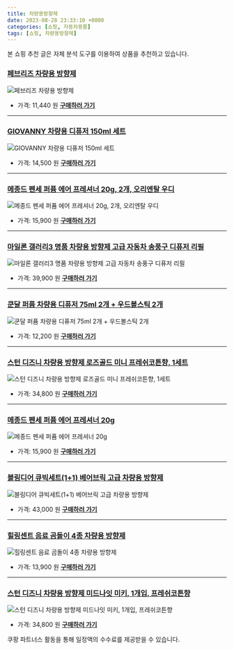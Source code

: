 ```yaml
---
title: 차량용방향제
date: 2023-08-28 23:33:10 +0800
categories: [쇼핑, 자동차용품]
tags: [쇼핑, 차량용방향제]
---
```

본 쇼핑 추천 글은 자체 분석 도구를 이용하여 상품을 추천하고 있습니다.
### [페브리즈 차량용 방향제](https://link.coupang.com/re/AFFSDP?lptag=AF1030537&pageKey=6137473189&itemId=7063500&vendorItemId=85101508574&traceid=V0-153-1e53e41aa3f52b3d&requestid=20230906233310576140091709&token=31850C%7CMIXED)
![페브리즈 차량용 방향제](https://ads-partners.coupang.com/image1/xk-O09yJVmzL5zMMxoVZzLlCBoKOJuOVtxmB7SsYV5l1IubVj9ROE0k8F_LLOdnbUomBztpZIQDaE-FkT_QbRdLsQ0FHiVyXB5B50cc2CMUZ-GwbFDfX-Xeinz4vBm3ZxKU6JskuAQERa52jM_CQZh-VpoAigD41UugBRlpXrVKeQMb1-GVdIKCbxgdqzG8o9uZjcqzAuxjZDpDjpuQQKljkDPXxAhf-XQX2o9nNZ3w2s0uM1G4cD0wQOp5u5RvSWuuggDBUjgZ5K4vOsx5ifpRk)
- 가격: 11,440 원
[**구매하러 가기**](https://link.coupang.com/re/AFFSDP?lptag=AF1030537&pageKey=6137473189&itemId=7063500&vendorItemId=85101508574&traceid=V0-153-1e53e41aa3f52b3d&requestid=20230906233310576140091709&token=31850C%7CMIXED)
---
### [GIOVANNY 차량용 디퓨저 150ml 세트](https://link.coupang.com/re/AFFSDP?lptag=AF1030537&pageKey=6687816181&itemId=6803303391&vendorItemId=74095991707&traceid=V0-153-6884ac228220a627&requestid=20230906233310576140091709&token=31850C%7CMIXED)
![GIOVANNY 차량용 디퓨저 150ml 세트](https://ads-partners.coupang.com/image1/mituopuzVJiZcqw5muQg2_JtDB8DzAmgwWLJ0MTbvImhzxCJlDwwg3OUe-iwRtoqlZMrSYyL9MudRA8NJxld7bs8m2chXHZu4Niy54wwvELB06n_pHn5oF2TsYsnCNIgfrLpxnn4Nkc1EGMbh8ySCaTpseBJuSCStlSz1AlqDVPAoPJyouOJ8HLlmFmYefahtepwnjgxiuU4YeeVVQYZqfXWrBRxH91GKXdhzpKLUCm0sPu434YfRrISA1w7tTmgNHy88i6UgeOPE0NUoS4sZjw=)
- 가격: 14,500 원
[**구매하러 가기**](https://link.coupang.com/re/AFFSDP?lptag=AF1030537&pageKey=6687816181&itemId=6803303391&vendorItemId=74095991707&traceid=V0-153-6884ac228220a627&requestid=20230906233310576140091709&token=31850C%7CMIXED)
---
### [메종드 펜세 퍼퓸 에어 프레셔너 20g, 2개, 오리엔탈 우디](https://link.coupang.com/re/AFFSDP?lptag=AF1030537&pageKey=6514164187&itemId=14402048059&vendorItemId=84721118465&traceid=V0-153-bb7bd1ea3258a0bf&clickBeacon=bdekYvWsl5SwdNbHHskkIjU79Wlc1U7lRoytvM0WicuALjlRts1eSeNelmCHcHh%2FCWdpXcs6OO6%2B2HRyEdZVKC70Yz%2BKJ3ozEQePeUEpnWOM8WwzcVWyOyE3WqGylZWgLtBVKOVeKldEv3E8VHUDRr6qAHl4XuXgXwJvCBN3fancGeOZp0K9%2F7NnmqsLoICrqF1iooK%2Bp4yiGaC8tRAGKy6mmUw2JkCfKfsOmZNHUfy64GgOI3zInWk%2F5hQiFaup1tiIPZzx1%2FdY%2FKay7iGVltX%2F0d5EsAV8SJ8VoYrI%2BT2UVasqy3vTRBixHgVFGX7HAYf8gZxMZhjDCr%2BR2eRT5HlSDzzjf%2FAeSXEjLJh3LBITNomJ4gVyj5qnPpZvueHE5%2FfYqCdGFBSqmcB9Y4uvl3WPFRN18i43hl%2FPxNI%2FTyQa54Z%2Fy8YFK2wpeNfgLni5ind8jjTxs1aZniybWuehZw47heczbVTSbYEVKsDLaJCwXJ6I72lURIZNe%2BdlJgwCVDv1wMolmSqKRKhqAjcuol7a4FJ7nmA5xIdXXRM45Hmro4iT3VEAORA13EShFDt5lvAb0vpx36QJz0jr%2Bvt7sxiID077suFHraDpbKv4y2mcRf2sA4dMetb7pZBY4%2B7uopEE5FMhYAKbV2S3So5wJEo1wSjKQQRcYfHXqmdKg2C9VmWgqhJHbQKZV9eGib%2BOgP1LsBsYle2EjRJYJsWT5OGjY9CqtXHgk4sjiXpzPkLzaHWAMmJUHcZpuC8d2dtE7SEhohNtFzC8tuGvbO3hAsGwlakS35R2UJLNh8QsGfEr7VTPsp%2B%2Fo0EjvfBnOKHkIYTK1Mg7%2FG1GiXixfztXJB1kUZ7ssVMM34TgA8aB8P%2BadEGGmSRAK2DuiNZTPwzY&requestid=20230906233310576140091709&token=31850C%7CMIXED)
![메종드 펜세 퍼퓸 에어 프레셔너 20g, 2개, 오리엔탈 우디](https://ads-partners.coupang.com/image1/hcPBUz1eeAdDfsOuhSP9s5pbWNzyDYx5w6kEX5JcEHMYw34FAgZAjF1Io4yffQEiA8pdHS7IoXQAvoCbEVz3kJEGZtn8AduEYWRNGUcCF8aynT2elaI42waju-tvkTo1uA-Zj5YQKRl74Ty7LsJ7_ld9whNpF-ww90SRn4AHt64P0jrh8qHtIzZdwQPZhRz5xM3rIPQR4vmJZXimUtAn6DZGsnN9CiHaoJ5GltVvpmIpujBnrDxvbuuDtjwX2b4Oo6KefFyyFB9HjJw6MJLXCksruMeR)
- 가격: 15,900 원
[**구매하러 가기**](https://link.coupang.com/re/AFFSDP?lptag=AF1030537&pageKey=6514164187&itemId=14402048059&vendorItemId=84721118465&traceid=V0-153-bb7bd1ea3258a0bf&clickBeacon=bdekYvWsl5SwdNbHHskkIjU79Wlc1U7lRoytvM0WicuALjlRts1eSeNelmCHcHh%2FCWdpXcs6OO6%2B2HRyEdZVKC70Yz%2BKJ3ozEQePeUEpnWOM8WwzcVWyOyE3WqGylZWgLtBVKOVeKldEv3E8VHUDRr6qAHl4XuXgXwJvCBN3fancGeOZp0K9%2F7NnmqsLoICrqF1iooK%2Bp4yiGaC8tRAGKy6mmUw2JkCfKfsOmZNHUfy64GgOI3zInWk%2F5hQiFaup1tiIPZzx1%2FdY%2FKay7iGVltX%2F0d5EsAV8SJ8VoYrI%2BT2UVasqy3vTRBixHgVFGX7HAYf8gZxMZhjDCr%2BR2eRT5HlSDzzjf%2FAeSXEjLJh3LBITNomJ4gVyj5qnPpZvueHE5%2FfYqCdGFBSqmcB9Y4uvl3WPFRN18i43hl%2FPxNI%2FTyQa54Z%2Fy8YFK2wpeNfgLni5ind8jjTxs1aZniybWuehZw47heczbVTSbYEVKsDLaJCwXJ6I72lURIZNe%2BdlJgwCVDv1wMolmSqKRKhqAjcuol7a4FJ7nmA5xIdXXRM45Hmro4iT3VEAORA13EShFDt5lvAb0vpx36QJz0jr%2Bvt7sxiID077suFHraDpbKv4y2mcRf2sA4dMetb7pZBY4%2B7uopEE5FMhYAKbV2S3So5wJEo1wSjKQQRcYfHXqmdKg2C9VmWgqhJHbQKZV9eGib%2BOgP1LsBsYle2EjRJYJsWT5OGjY9CqtXHgk4sjiXpzPkLzaHWAMmJUHcZpuC8d2dtE7SEhohNtFzC8tuGvbO3hAsGwlakS35R2UJLNh8QsGfEr7VTPsp%2B%2Fo0EjvfBnOKHkIYTK1Mg7%2FG1GiXixfztXJB1kUZ7ssVMM34TgA8aB8P%2BadEGGmSRAK2DuiNZTPwzY&requestid=20230906233310576140091709&token=31850C%7CMIXED)
---
### [마일론 갤러리3 명품 차량용 방향제 고급 자동차 송풍구 디퓨저 리필](https://link.coupang.com/re/AFFSDP?lptag=AF1030537&pageKey=7544028626&itemId=19838505268&vendorItemId=83949807512&traceid=V0-153-1ec692d31ac0596e&clickBeacon=bdekYvWsl5SwdNbHHskkIjU79Wlc1U7lRoytvM0WicuALjlRts1eSeNelmCHcHh%2FCWdpXcs6OO6%2B2HRyEdZVKC70Yz%2BKJ3ozEQePeUEpnWNdP%2BK%2Fpkl01nfQ1oXptMQxLtBVKOVeKldEv3E8VHUDRlXwsfYAs8d8zdmZ7Bro7Hiuhgt4urfi6aiJqSypwRgsqF1iooK%2Bp4yiGaC8tRAGKy6mmUw2JkCfKfsOmZNHUfy64GgOI3zInWk%2F5hQiFaupvisb%2FFirC2f2v0sqLX2jJ9jF9%2BqvlxTAH9V8Z39HF75LbjPgQI0J9evNiXlQZyxxsKxJ9pt6xK0OWTegP6h1AkMsGebJRf7CZcoBny%2FC%2BuhI%2FDdMXNR68%2FzTrHOZ3QuSMTFfTRbjVhD34COu9wLLIoQwgJWOnX3n260RjQ3JVtJYfir%2F6ALzPv82F%2F6bPu%2BrQH2pSFXZONWlhHuRnjv7FYisaNbFoAz%2FWlWYYNReQBqwXJ6I72lURIZNe%2BdlJgwCVDv1wMolmSqKRKhqAjcuol7a4FJ7nmA5xIdXXRM45Hmro4iT3VEAORA13EShFDt5lvAb0vpx36QJz0jr%2Bvt7sxiID077suFHraDpbKv4y2mcRf2sA4dMetb7pZBY4%2B7uopEE5FMhYAKbV2S3So5wJEo1wSjKQQRcYfHXqmdKg2C9VmWgqhJHbQKZV9eGib%2BOgP1LsBsYle2EjRJYJsWT5OGjY9CqtXHgk4sjiXpzPkLzaHWAMmJUHcZpuC8d2dtE7SEhohNtFzC8tuGvbO3hAsGwlakS35R2UJLNh8QsGfEr7VTPsp%2B%2Fo0EjvfBnOKHkIYTK1Mg7%2FG1GiXixfztXJB1kUZ7ssVMM34TgA8aB8P%2BadEGGmSRAK2DuiNZTPwzY&requestid=20230906233310576140091709&token=31850C%7CMIXED)
![마일론 갤러리3 명품 차량용 방향제 고급 자동차 송풍구 디퓨저 리필](https://ads-partners.coupang.com/image1/Q9IVDZCLktFRZjMdQ1vTU-K1114OeW5OS7tYX92tPNyt3HtpcIjrTTTJb8iRVG07B8FC32ZrUclxjK_z9-Dx58ca7tJk7rrucD_8hX11YQcwJVomL076KBEV9YWpziXgGkuEqjbQ-nZ-akiDOGLrh4ugXTigJecbMALS1NNmlJg9yd8vHb3_283ofHQJMm7_A-oBgNs1A1gDxBUd59NbuRVNoDy1n3HWGEUhU349yMeBca7kFkXjvChzIp0PJX9dITvU4_55A_NtWj7WE8lQOf-XhAt5_d4xJo-RIFZgXHxiuYtXug==)
- 가격: 39,900 원
[**구매하러 가기**](https://link.coupang.com/re/AFFSDP?lptag=AF1030537&pageKey=7544028626&itemId=19838505268&vendorItemId=83949807512&traceid=V0-153-1ec692d31ac0596e&clickBeacon=bdekYvWsl5SwdNbHHskkIjU79Wlc1U7lRoytvM0WicuALjlRts1eSeNelmCHcHh%2FCWdpXcs6OO6%2B2HRyEdZVKC70Yz%2BKJ3ozEQePeUEpnWNdP%2BK%2Fpkl01nfQ1oXptMQxLtBVKOVeKldEv3E8VHUDRlXwsfYAs8d8zdmZ7Bro7Hiuhgt4urfi6aiJqSypwRgsqF1iooK%2Bp4yiGaC8tRAGKy6mmUw2JkCfKfsOmZNHUfy64GgOI3zInWk%2F5hQiFaupvisb%2FFirC2f2v0sqLX2jJ9jF9%2BqvlxTAH9V8Z39HF75LbjPgQI0J9evNiXlQZyxxsKxJ9pt6xK0OWTegP6h1AkMsGebJRf7CZcoBny%2FC%2BuhI%2FDdMXNR68%2FzTrHOZ3QuSMTFfTRbjVhD34COu9wLLIoQwgJWOnX3n260RjQ3JVtJYfir%2F6ALzPv82F%2F6bPu%2BrQH2pSFXZONWlhHuRnjv7FYisaNbFoAz%2FWlWYYNReQBqwXJ6I72lURIZNe%2BdlJgwCVDv1wMolmSqKRKhqAjcuol7a4FJ7nmA5xIdXXRM45Hmro4iT3VEAORA13EShFDt5lvAb0vpx36QJz0jr%2Bvt7sxiID077suFHraDpbKv4y2mcRf2sA4dMetb7pZBY4%2B7uopEE5FMhYAKbV2S3So5wJEo1wSjKQQRcYfHXqmdKg2C9VmWgqhJHbQKZV9eGib%2BOgP1LsBsYle2EjRJYJsWT5OGjY9CqtXHgk4sjiXpzPkLzaHWAMmJUHcZpuC8d2dtE7SEhohNtFzC8tuGvbO3hAsGwlakS35R2UJLNh8QsGfEr7VTPsp%2B%2Fo0EjvfBnOKHkIYTK1Mg7%2FG1GiXixfztXJB1kUZ7ssVMM34TgA8aB8P%2BadEGGmSRAK2DuiNZTPwzY&requestid=20230906233310576140091709&token=31850C%7CMIXED)
---
### [쿤달 퍼퓸 차량용 디퓨저  75ml 2개 + 우드볼스틱 2개](https://link.coupang.com/re/AFFSDP?lptag=AF1030537&pageKey=2150118309&itemId=3651395142&vendorItemId=79145693904&traceid=V0-153-1766924ffd9952bf&requestid=20230906233310576140091709&token=31850C%7CMIXED)
![쿤달 퍼퓸 차량용 디퓨저  75ml 2개 + 우드볼스틱 2개](https://ads-partners.coupang.com/image1/Av6xq8KlaSlzpwtHAgP8Jhrx0fLySni-Tt1U1OgjFzquX3bEg5Xw8csfQ8Tjp8PoxgdshEqCb3nVyRMbHM8nF9DMyYCjipFzIvhtZXJISpOAI5EA1YaMiDWXJppiTpxd22OTES_AAW2DG3yX0QIhvd2t6AwNO65tuTfV_EQioTVLlJ-r24xiD6qRwoP1c5Wx4kdZBWHbK1RlMWrPNbTmVIsb9I9vOwGapCic1JPT9flQzXwfltw2bXTOZsa1V85j1zB1fNHFUWWl1nh2P18IlbVwSr3urbaAz7NIl4784jM=)
- 가격: 12,200 원
[**구매하러 가기**](https://link.coupang.com/re/AFFSDP?lptag=AF1030537&pageKey=2150118309&itemId=3651395142&vendorItemId=79145693904&traceid=V0-153-1766924ffd9952bf&requestid=20230906233310576140091709&token=31850C%7CMIXED)
---
### [스턴 디즈니 차량용 방향제 로즈골드 미니 프레쉬코튼향, 1세트](https://link.coupang.com/re/AFFSDP?lptag=AF1030537&pageKey=5762524885&itemId=9763478007&vendorItemId=77047174501&traceid=V0-153-3aeec51e597f7d89&clickBeacon=bdekYvWsl5SwdNbHHskkIjU79Wlc1U7lRoytvM0WicuALjlRts1eSeNelmCHcHh%2FCWdpXcs6OO6%2B2HRyEdZVKC70Yz%2BKJ3ozEQePeUEpnWM1r7QNbPHh0qsPprD5nneqLtBVKOVeKldEv3E8VHUDRjFZ%2BrleDWgJTCEneIuULY5Wuc0Ex2OoaBnbUS%2FBV4e8qF1iooK%2Bp4yiGaC8tRAGKy6mmUw2JkCfKfsOmZNHUfy64GgOI3zInWk%2F5hQiFaupgerdkPEUeEtMC2TWD3RrHX09%2FnvhO%2FBiWCiuM47GbjhFyoXicRDNkq76uzYFG2vLwHBdNUfGtWt30s4%2Fea0sZy0X3KfU2ut6wOcjth2DXpvhnhkZ2fdP7BNy%2FZPmdwbG5ADSJHyolCwYKWQBHzxKaV6cM6B6bh9bXgf65t5enRJx%2BE3eIvdP783YJupO73aRWvqbdEr4jOQa1mcg47G0lPjBjTgQslpqQf8MrqkIFwO%2F1O2C88A9c7zKYnazJ2bVwJ92Gd5VNxw83rXQGUMK3l7Tp5PwaBciPeow80QHd2DgpfK4vZKOKDtamsiW3VdSIudeWmDeKG4vVbrwywBIefIeY2ZeIGVYKUMY%2FodCiJPmeOKYzTGhLjaMiraWHvgUlunBAcj54vThWA3jP%2BtbThE0udvRdEkljMsYOqhagQYN%2FDgPXvfGt91fHoo%2FiLhLW3%2BtIaByc64iap%2FAX05hgZDGDcrh22hFmM4dLoJug5IitZKsgPkmuXQlPsHH0rOlJzTUXUvmu1%2Fu6RTimfVU6lwrXDG%2Fg0OAK%2Fyfv1tk3%2FCbsOaDQ25Iv3UfpbCwZn%2BnIFSSxJc18w131d0y2osIiAJWPWhiG29ku9aURHSF9W4Q5TLjPQakngng4ROfyDYs&requestid=20230906233310576140091709&token=31850C%7CMIXED)
![스턴 디즈니 차량용 방향제 로즈골드 미니 프레쉬코튼향, 1세트](https://ads-partners.coupang.com/image1/PYAleVz-U4RM7hMdPZWqD1X7mEXwBaa8Cox7FCRFlcYU60oJ58GzjtNVA91ijrvijbjtLZrcw9cMNus4KaN9f0FPPG3bYMlmTXb5ITntGkhjt5YgBJDBtbFY5R1e4SlA1G3wHhMLP_aw-MW5gDTsAThIzcJonTqjxfamVQQ3oHj9BUxVBMt5OTBlCwCQ0dn6glOXLtX9oFH3-noox_1iz_60d-1V9n-_fMnZgqze_VjpLLjV2JAfVqLNt6t8GAgaGllfo3M4Ne5dtnwM4jcI7fSo5Ic=)
- 가격: 34,800 원
[**구매하러 가기**](https://link.coupang.com/re/AFFSDP?lptag=AF1030537&pageKey=5762524885&itemId=9763478007&vendorItemId=77047174501&traceid=V0-153-3aeec51e597f7d89&clickBeacon=bdekYvWsl5SwdNbHHskkIjU79Wlc1U7lRoytvM0WicuALjlRts1eSeNelmCHcHh%2FCWdpXcs6OO6%2B2HRyEdZVKC70Yz%2BKJ3ozEQePeUEpnWM1r7QNbPHh0qsPprD5nneqLtBVKOVeKldEv3E8VHUDRjFZ%2BrleDWgJTCEneIuULY5Wuc0Ex2OoaBnbUS%2FBV4e8qF1iooK%2Bp4yiGaC8tRAGKy6mmUw2JkCfKfsOmZNHUfy64GgOI3zInWk%2F5hQiFaupgerdkPEUeEtMC2TWD3RrHX09%2FnvhO%2FBiWCiuM47GbjhFyoXicRDNkq76uzYFG2vLwHBdNUfGtWt30s4%2Fea0sZy0X3KfU2ut6wOcjth2DXpvhnhkZ2fdP7BNy%2FZPmdwbG5ADSJHyolCwYKWQBHzxKaV6cM6B6bh9bXgf65t5enRJx%2BE3eIvdP783YJupO73aRWvqbdEr4jOQa1mcg47G0lPjBjTgQslpqQf8MrqkIFwO%2F1O2C88A9c7zKYnazJ2bVwJ92Gd5VNxw83rXQGUMK3l7Tp5PwaBciPeow80QHd2DgpfK4vZKOKDtamsiW3VdSIudeWmDeKG4vVbrwywBIefIeY2ZeIGVYKUMY%2FodCiJPmeOKYzTGhLjaMiraWHvgUlunBAcj54vThWA3jP%2BtbThE0udvRdEkljMsYOqhagQYN%2FDgPXvfGt91fHoo%2FiLhLW3%2BtIaByc64iap%2FAX05hgZDGDcrh22hFmM4dLoJug5IitZKsgPkmuXQlPsHH0rOlJzTUXUvmu1%2Fu6RTimfVU6lwrXDG%2Fg0OAK%2Fyfv1tk3%2FCbsOaDQ25Iv3UfpbCwZn%2BnIFSSxJc18w131d0y2osIiAJWPWhiG29ku9aURHSF9W4Q5TLjPQakngng4ROfyDYs&requestid=20230906233310576140091709&token=31850C%7CMIXED)
---
### [메종드 펜세 퍼퓸 에어 프레셔너 20g](https://link.coupang.com/re/AFFSDP?lptag=AF1030537&pageKey=6514164187&itemId=14402048059&vendorItemId=84721118465&traceid=V0-153-bb7bd1ea3258a0bf&requestid=20230906233310576140091709&token=31850C%7CMIXED)
![메종드 펜세 퍼퓸 에어 프레셔너 20g](https://ads-partners.coupang.com/image1/nyJ6Idz-9WNgnMVmn4KHU6LncZlwiy0M1w83TRdmdwqyWWgDdltR-bvofLHRhii1zZSwea_PditF0AXlXnrUkKgElFNf7XKks2FPjqWBH7YsNU1ARD9bY1IVoki1sGcdN3xItfkxQE-oqZ72GG-j2Wmr_HSkJoy_upNWmiF42VrD6jeVN-Iljj2VdLPfudoCoDqAItD7R48Lpbc1Hq-K4yiubB9bTro9724A5phvEx8dDZLUMOa611OI29f0WCN9IoXLfCmelJj9MbcZ8iMQ4Q==)
- 가격: 15,900 원
[**구매하러 가기**](https://link.coupang.com/re/AFFSDP?lptag=AF1030537&pageKey=6514164187&itemId=14402048059&vendorItemId=84721118465&traceid=V0-153-bb7bd1ea3258a0bf&requestid=20230906233310576140091709&token=31850C%7CMIXED)
---
### [블링디어 큐빅세트(1+1) 베어브릭 고급 차량용 방향제](https://link.coupang.com/re/AFFSDP?lptag=AF1030537&pageKey=6453370795&itemId=14018294371&vendorItemId=83796146371&traceid=V0-153-c16627de7c29da81&clickBeacon=bdekYvWsl5SwdNbHHskkIjU79Wlc1U7lRoytvM0WicuALjlRts1eSeNelmCHcHh%2FCWdpXcs6OO6%2B2HRyEdZVKC70Yz%2BKJ3ozEQePeUEpnWOdJg%2BvD3RqTertbPXoVfMPLtBVKOVeKldEv3E8VHUDRswWl%2FInsM%2B4iTH62lMaxl%2F4QHHVqUZMHa9JfDrUBqS4qF1iooK%2Bp4yiGaC8tRAGKy6mmUw2JkCfKfsOmZNHUfy64GgOI3zInWk%2F5hQiFaupFlB6qreMl5QAfjZj9oxdosJcQqKDxFxQoWFtHNpXIqtq9rCH4rVIeA3twQhe5MQUzrKnwoa9JAIB%2Fln6B8Ufdxu7Ry62fUqilMaQHuGgilFSFPkl%2FVOpW3Lg3OG8WsQ5blk4b0QutszcT5nFu3l%2B2YWm3br%2B5nnKGPuUox6vOhWmIdEC9eaSgE%2BvR7uSmtx337Fd342nAe%2F%2Bsb7I6eGaPLdXzKCS09a9e4wR4aZ9OkjgpfK4vZKOKDtamsiW3VdSIudeWmDeKG4vVbrwywBIeQV%2Fwm4pe1BK%2FbHehqqvXJybsIGlUfNn7idy%2BbZ2uBtUc34ogCNTadk90ZrG3i9ZEssvXHc72sDsnKQ4FoYwAzwXX4NP%2BT8J4Fs7U6oL%2BQhu1nSbn7aOdH%2FYAWeB7%2Fz89QppQbmO31%2BV99yaFOCN0SGaReu0%2BOpigwvLL2BxQm5G%2Bfo%2FCatBdMbu3kefnPAtUimkRohBEdDqdVZY0cwpC2k6x3L6x6nwdEcLnC4ulFLE3G6BKPuBLGnOQd1gEBCKr6DEgkvtFBf049p513kTqwIKnt3Dv84fKuvX9Y9%2BpxZuP1rgCKluxzpC6hwexW8SPBtUVHqLazOPbwiCBtw%2BaCxhEPzeu3MLJm2nYk5pF9LA&requestid=20230906233310576140091709&token=31850C%7CMIXED)
![블링디어 큐빅세트(1+1) 베어브릭 고급 차량용 방향제](https://ads-partners.coupang.com/image1/O0kLiWOOnYBjIjzXO6wCv0ZKlj6fezhDf9yhx_sLB8Avx82jZIU9vv7E6C2dDjWLmBeAerrm20i2VtXMnPXqb3BHRqew44VEitSLaTXK0rH1B_GBmCIkIBHYTsuPuO142-QGc51adg-PAwhl63txHo1cBpNzT8edWN_a0B7-VT7xM4nwq1_bYru9m9tbnn6WOIKOiOerPuqdZI0GprSTN3rokHtTYo76vnJ9bTMHtLMj_xFdMp36xNISo5lCrTnrRbs6Idcw0A7S0tinf4w00-gJLcgl_WT84hPML7UEMMbEDeYX)
- 가격: 43,000 원
[**구매하러 가기**](https://link.coupang.com/re/AFFSDP?lptag=AF1030537&pageKey=6453370795&itemId=14018294371&vendorItemId=83796146371&traceid=V0-153-c16627de7c29da81&clickBeacon=bdekYvWsl5SwdNbHHskkIjU79Wlc1U7lRoytvM0WicuALjlRts1eSeNelmCHcHh%2FCWdpXcs6OO6%2B2HRyEdZVKC70Yz%2BKJ3ozEQePeUEpnWOdJg%2BvD3RqTertbPXoVfMPLtBVKOVeKldEv3E8VHUDRswWl%2FInsM%2B4iTH62lMaxl%2F4QHHVqUZMHa9JfDrUBqS4qF1iooK%2Bp4yiGaC8tRAGKy6mmUw2JkCfKfsOmZNHUfy64GgOI3zInWk%2F5hQiFaupFlB6qreMl5QAfjZj9oxdosJcQqKDxFxQoWFtHNpXIqtq9rCH4rVIeA3twQhe5MQUzrKnwoa9JAIB%2Fln6B8Ufdxu7Ry62fUqilMaQHuGgilFSFPkl%2FVOpW3Lg3OG8WsQ5blk4b0QutszcT5nFu3l%2B2YWm3br%2B5nnKGPuUox6vOhWmIdEC9eaSgE%2BvR7uSmtx337Fd342nAe%2F%2Bsb7I6eGaPLdXzKCS09a9e4wR4aZ9OkjgpfK4vZKOKDtamsiW3VdSIudeWmDeKG4vVbrwywBIeQV%2Fwm4pe1BK%2FbHehqqvXJybsIGlUfNn7idy%2BbZ2uBtUc34ogCNTadk90ZrG3i9ZEssvXHc72sDsnKQ4FoYwAzwXX4NP%2BT8J4Fs7U6oL%2BQhu1nSbn7aOdH%2FYAWeB7%2Fz89QppQbmO31%2BV99yaFOCN0SGaReu0%2BOpigwvLL2BxQm5G%2Bfo%2FCatBdMbu3kefnPAtUimkRohBEdDqdVZY0cwpC2k6x3L6x6nwdEcLnC4ulFLE3G6BKPuBLGnOQd1gEBCKr6DEgkvtFBf049p513kTqwIKnt3Dv84fKuvX9Y9%2BpxZuP1rgCKluxzpC6hwexW8SPBtUVHqLazOPbwiCBtw%2BaCxhEPzeu3MLJm2nYk5pF9LA&requestid=20230906233310576140091709&token=31850C%7CMIXED)
---
### [힐링센트 음료 곰돌이 4종 차량용 방향제](https://link.coupang.com/re/AFFSDP?lptag=AF1030537&pageKey=7334118713&itemId=18835288236&vendorItemId=85965164576&traceid=V0-153-f226e59aaced1fb7&requestid=20230906233310576140091709&token=31850C%7CMIXED)
![힐링센트 음료 곰돌이 4종 차량용 방향제](https://ads-partners.coupang.com/image1/V3RQgCWKBjF7YCmaV1PDdcQj8if4Y_qnoTJgbXRT_nD5W26oeIDosjbIjpz84pD6j2wkEvl4HdeAfWEAJ6adkg3YqF4xdLhc8YTOyJG37T0c9k4hQNNpGemDBfY7E1KBl7DUwJL0dRXYtnhMzp9fm-0aVaOhe9yXc_nYHNpCVcQanVL5UNQNtcuvQFmUEWBJ7EzTiYkKwwJnjDT4FqMwPAW_WVDvKMggEyMN7ZZ0Fqw7-BBR21ObcURh9GyKz4g_qxNLP-dj1z1XfjvsiaDCVNjJL9p_SAMCrSWkneWgy_o=)
- 가격: 13,900 원
[**구매하러 가기**](https://link.coupang.com/re/AFFSDP?lptag=AF1030537&pageKey=7334118713&itemId=18835288236&vendorItemId=85965164576&traceid=V0-153-f226e59aaced1fb7&requestid=20230906233310576140091709&token=31850C%7CMIXED)
---
### [스턴 디즈니 차량용 방향제 미드나잇 미키, 1개입, 프레쉬코튼향](https://link.coupang.com/re/AFFSDP?lptag=AF1030537&pageKey=6991586886&itemId=17113764211&vendorItemId=76738451057&traceid=V0-153-3e97e746b513d70b&clickBeacon=bdekYvWsl5SwdNbHHskkIjU79Wlc1U7lRoytvM0WicuALjlRts1eSeNelmCHcHh%2FCWdpXcs6OO6%2B2HRyEdZVKC70Yz%2BKJ3ozEQePeUEpnWOAo5SyOfgmDyDxUPQ2gyFkLtBVKOVeKldEv3E8VHUDRors9FvUBYKo7ZIP%2B5GFZLX4C3mdd3ryENSpzA3yzsRBqF1iooK%2Bp4yiGaC8tRAGKy6mmUw2JkCfKfsOmZNHUfy64GgOI3zInWk%2F5hQiFaupAfPubc7sfqZ3EeBUazzZbZArcEcaujKyppJD4pkF%2FzVK5%2BRb55IByWiG%2FFE2PTW1dPsuSkXWFreBjpz5TpSaREG%2B%2FBnqw8gXybQ98Kw6XFvW2GycrVEKGLD5vkwqtVvwQkLC5NSJMWZcn07NbfG%2Bi9InCF7eSTbIPWbOWOV5FaXxRmkI%2B4ah0FOROb7p%2BmyFaP%2B%2B%2B1boGFc8ZqE7XpQ5Y9y4xSYW2r1Q8C67R0huWjqro4iT3VEAORA13EShFDt5lvAb0vpx36QJz0jr%2Bvt7s7nPR%2FmZB3NeBMw2OogOmF4ETuXuXBfK4VlBA50syN6F4tyxYJPlxJIDRCdYYTvV65R6h88LoBXjM%2FCNiu%2FfLfzLJTfO95QjOibMGNGubYorrNg2lTsgMsoqiIHDYA%2Flrsf194hJ9Y7sOXpCe33eZGjVXpHXFsEcry5xdcvOXlvVvYa6ygj0Scy1iZyhUHNKhQw%2FHuEWlkgkMrzf4kmCuLfa%2FXOJOmpRw80oGeU52XRngjBhOy4yQeAiEdOfoREN0Kpia1vE3u%2BNwOlL6gFfYoyPPcwq2ZJfXo0pEa0BAyNLUuiVo%2BpnyW1f2EET6zOFRa3NuKEyaCRPwX6ezBnUwFdAc5J0KwE962F9T8VBj7M6&requestid=20230906233310576140091709&token=31850C%7CMIXED)
![스턴 디즈니 차량용 방향제 미드나잇 미키, 1개입, 프레쉬코튼향](https://ads-partners.coupang.com/image1/0xmxUPK2rpNlSANZ045EVrYwmmSfBJnQGAdKmOMHbicbIYgSeC63IpYIEi2EQBacszey8YCfXj4Sej56eiPIBwnjvlnrpP8RbVh5gxYyUG7oSNiOIiMTJu5S_jIpVRB_3OkwL_djKjS_TL8YEK0uaEJU-jAd14mg15cFLIKfiryHoncYWopaP93A8WFHU7QhbJfHt7lHhd7vwHfDTQi_YZsDowk5t5h8b3R6YyKIDkrCcouRFCLuZoHRVshfWe2yOFaCd-C2DqhgFWKMXX8KcMf_99_t)
- 가격: 34,800 원
[**구매하러 가기**](https://link.coupang.com/re/AFFSDP?lptag=AF1030537&pageKey=6991586886&itemId=17113764211&vendorItemId=76738451057&traceid=V0-153-3e97e746b513d70b&clickBeacon=bdekYvWsl5SwdNbHHskkIjU79Wlc1U7lRoytvM0WicuALjlRts1eSeNelmCHcHh%2FCWdpXcs6OO6%2B2HRyEdZVKC70Yz%2BKJ3ozEQePeUEpnWOAo5SyOfgmDyDxUPQ2gyFkLtBVKOVeKldEv3E8VHUDRors9FvUBYKo7ZIP%2B5GFZLX4C3mdd3ryENSpzA3yzsRBqF1iooK%2Bp4yiGaC8tRAGKy6mmUw2JkCfKfsOmZNHUfy64GgOI3zInWk%2F5hQiFaupAfPubc7sfqZ3EeBUazzZbZArcEcaujKyppJD4pkF%2FzVK5%2BRb55IByWiG%2FFE2PTW1dPsuSkXWFreBjpz5TpSaREG%2B%2FBnqw8gXybQ98Kw6XFvW2GycrVEKGLD5vkwqtVvwQkLC5NSJMWZcn07NbfG%2Bi9InCF7eSTbIPWbOWOV5FaXxRmkI%2B4ah0FOROb7p%2BmyFaP%2B%2B%2B1boGFc8ZqE7XpQ5Y9y4xSYW2r1Q8C67R0huWjqro4iT3VEAORA13EShFDt5lvAb0vpx36QJz0jr%2Bvt7s7nPR%2FmZB3NeBMw2OogOmF4ETuXuXBfK4VlBA50syN6F4tyxYJPlxJIDRCdYYTvV65R6h88LoBXjM%2FCNiu%2FfLfzLJTfO95QjOibMGNGubYorrNg2lTsgMsoqiIHDYA%2Flrsf194hJ9Y7sOXpCe33eZGjVXpHXFsEcry5xdcvOXlvVvYa6ygj0Scy1iZyhUHNKhQw%2FHuEWlkgkMrzf4kmCuLfa%2FXOJOmpRw80oGeU52XRngjBhOy4yQeAiEdOfoREN0Kpia1vE3u%2BNwOlL6gFfYoyPPcwq2ZJfXo0pEa0BAyNLUuiVo%2BpnyW1f2EET6zOFRa3NuKEyaCRPwX6ezBnUwFdAc5J0KwE962F9T8VBj7M6&requestid=20230906233310576140091709&token=31850C%7CMIXED)


쿠팡 파트너스 활동을 통해 일정액의 수수료를 제공받을 수 있습니다.
